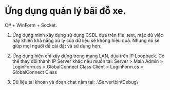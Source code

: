 Ứng dụng quản lý bãi đỗ xe.
=================================
C# + WinForm + Socket.

1. Ứng dụng mình xây dựng sử dụng CSDL dựa trên file .text, mặc dù việc này khiến khả năng xử lý của dữ liệu sẽ không hiệu quả.
   Nhưng nó sẽ giúp mọi người dễ cài đặt và sử dụng hơn.

2. Ứng dụng hiện chỉ xây dựng trong mạng LAN, dựa trên IP Loopback.
   Có thể thay đổi thành IP Server khác nếu muốn tại:
   Server > Main
   Admin > LoginForm.cs > GlobalConnect Class
   Client > LoginForm.cs > GlobalConnect Class

3. Dữ liệu tài khoản và đoạn chat nằm tại: .\Server\bin\Debug\
